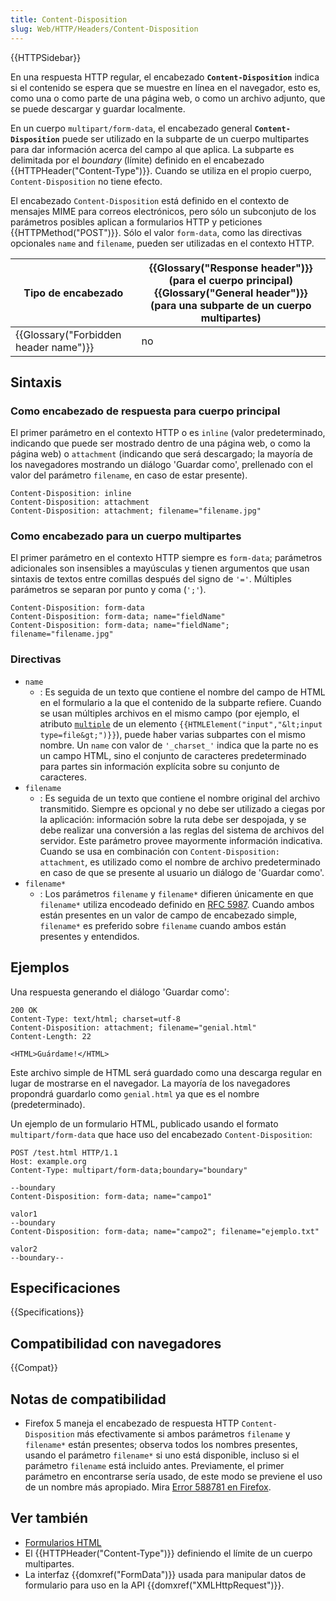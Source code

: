 ```yaml
---
title: Content-Disposition
slug: Web/HTTP/Headers/Content-Disposition
---
```


{{HTTPSidebar}}

En una respuesta HTTP regular, el encabezado **`Content-Disposition`** indica si el contenido se espera que se muestre en línea en el navegador, esto es, como una o como parte de una página web, o como un archivo adjunto, que se puede descargar y guardar localmente.

En un cuerpo `multipart/form-data`, el encabezado general **`Content-Disposition`** puede ser utilizado en la subparte de un cuerpo multipartes para dar información acerca del campo al que aplica. La subparte es delimitada por el _boundary_ (límite) definido en el encabezado {{HTTPHeader("Content-Type")}}. Cuando se utiliza en el propio cuerpo, `Content-Disposition` no tiene efecto.

El encabezado `Content-Disposition` está definido en el contexto de mensajes MIME para correos electrónicos, pero sólo un subconjuto de los parámetros posibles aplican a formularios HTTP y peticiones {{HTTPMethod("POST")}}. Sólo el valor `form-data`, como las directivas opcionales `name` and `filename`, pueden ser utilizadas en el contexto HTTP.

| Tipo de encabezado                    | {{Glossary("Response header")}} (para el cuerpo principal) {{Glossary("General header")}} (para una subparte de un cuerpo multipartes) |
| ------------------------------------- | -------------------------------------------------------------------------------------------------------------------------------------- |
| {{Glossary("Forbidden header name")}} | no                                                                                                                                     |

## Sintaxis

### Como encabezado de respuesta para cuerpo principal

El primer parámetro en el contexto HTTP o es `inline` (valor predeterminado, indicando que puede ser mostrado dentro de una página web, o como la página web) o `attachment` (indicando que será descargado; la mayoría de los navegadores mostrando un diálogo 'Guardar como', prellenado con el valor del parámetro `filename`, en caso de estar presente).

```
Content-Disposition: inline
Content-Disposition: attachment
Content-Disposition: attachment; filename="filename.jpg"
```

### Como encabezado para un cuerpo multipartes

El primer parámetro en el contexto HTTP siempre es `form-data`; parámetros adicionales son insensibles a mayúsculas y tienen argumentos que usan sintaxis de textos entre comillas después del signo de `'='`. Múltiples parámetros se separan por punto y coma (`';'`).

```
Content-Disposition: form-data
Content-Disposition: form-data; name="fieldName"
Content-Disposition: form-data; name="fieldName"; filename="filename.jpg"
```

### Directivas

- `name`
  - : Es seguida de un texto que contiene el nombre del campo de HTML en el formulario a la que el contenido de la subparte refiere. Cuando se usan múltiples archivos en el mismo campo (por ejemplo, el atributo [`multiple`](/es/docs/Web/HTML/Element/input#multiple) de un elemento `{{HTMLElement("input","&lt;input type=file&gt;")}}`), puede haber varias subpartes con el mismo nombre.
    Un `name` con valor de `'_charset_'` indica que la parte no es un campo HTML, sino el conjunto de caracteres predeterminado para partes sin información explícita sobre su conjunto de caracteres.
- `filename`
  - : Es seguida de un texto que contiene el nombre original del archivo transmitido. Siempre es opcional y no debe ser utilizado a ciegas por la aplicación: información sobre la ruta debe ser despojada, y se debe realizar una conversión a las reglas del sistema de archivos del servidor. Este parámetro provee mayormente información indicativa. Cuando se usa en combinación con `Content-Disposition: attachment`, es utilizado como el nombre de archivo predeterminado en caso de que se presente al usuario un diálogo de 'Guardar como'.
- `filename*`
  - : Los parámetros `filename` y `filename*` difieren únicamente en que `filename*` utiliza encodeado definido en [RFC 5987](https://tools.ietf.org/html/rfc5987). Cuando ambos están presentes en un valor de campo de encabezado simple, `filename*` es preferido sobre `filename` cuando ambos están presentes y entendidos.

## Ejemplos

Una respuesta generando el diálogo 'Guardar como':

```
200 OK
Content-Type: text/html; charset=utf-8
Content-Disposition: attachment; filename="genial.html"
Content-Length: 22

<HTML>Guárdame!</HTML>
```

Este archivo simple de HTML será guardado como una descarga regular en lugar de mostrarse en el navegador. La mayoría de los navegadores propondrá guardarlo como `genial.html` ya que es el nombre (predeterminado).

Un ejemplo de un formulario HTML, publicado usando el formato `multipart/form-data` que hace uso del encabezado `Content-Disposition`:

```
POST /test.html HTTP/1.1
Host: example.org
Content-Type: multipart/form-data;boundary="boundary"

--boundary
Content-Disposition: form-data; name="campo1"

valor1
--boundary
Content-Disposition: form-data; name="campo2"; filename="ejemplo.txt"

valor2
--boundary--
```

## Especificaciones

{{Specifications}}

## Compatibilidad con navegadores

{{Compat}}

## Notas de compatibilidad

- Firefox 5 maneja el encabezado de respuesta HTTP `Content-Disposition` más efectivamente si ambos parámetros `filename` y `filename*` están presentes; observa todos los nombres presentes, usando el parámetro `filename*` si uno está disponible, incluso si el parámetro `filename` está incluido antes. Previamente, el primer parámetro en encontrarse sería usado, de este modo se previene el uso de un nombre más apropiado. Mira [Error 588781 en Firefox](https://bugzil.la/588781).

## Ver también

- [Formularios HTML](/es/docs/Learn_web_development/Extensions/Forms)
- El {{HTTPHeader("Content-Type")}} definiendo el límite de un cuerpo multipartes.
- La interfaz {{domxref("FormData")}} usada para manipular datos de formulario para uso en la API {{domxref("XMLHttpRequest")}}.
